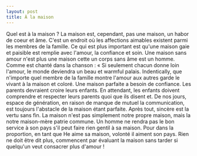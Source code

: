```yaml
---
layout: post
title: À la maison
---
```


Quel est à la maison ? La maison est, cependant, pas une maison, un habor de coeur et âme. C'est un endroit où les affections aimables existent parmi les membres de la famille. Ce qui est plus important est qu'une maison gaie et paisible est remplie avec l'amour, la confiance et soin. Une maison sans amour n'est plus une maison cette un corps sans âme est un homme. Comme est chanté dans la chanson : « Si seulement chacun donne loin l'amour, le monde deviendra un beau et warmful palais. Indentically, que n'importe quel membre de la famille montre l'amour aux autres garde le vivant à la maison et coloré. Une maison parfaite a besoin de confiance. Les parents devraient croire leurs enfants. En attendant, les enfants doivent comprendre et respecter leurs parents quoi que ils disent et. De nos jours, espace de génération, en raison de manque de mutuel la communication, est toujours l'abstacle de la maison étant parfaite. Après tout, sincère est la vertu sans fin. La maison n'est pas simplement notre propre maison, mais la notre maison-mère patrie commune. Un homme ne rendra pas le bon service à son pays s'il peut faire rien gentil à sa maison. Pour dans la proportion, en tant que He aime sa maison, volonté il aiment son pays. Rien ne doit être dit plus, commencent par évaluant la maison sans tarder si quelqu'un veut consacrer plus d'amour !
